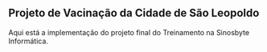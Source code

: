 ## Projeto de Vacinação da Cidade de São Leopoldo

Aqui está a implementação do projeto final do Treinamento na Sinosbyte Informática.
